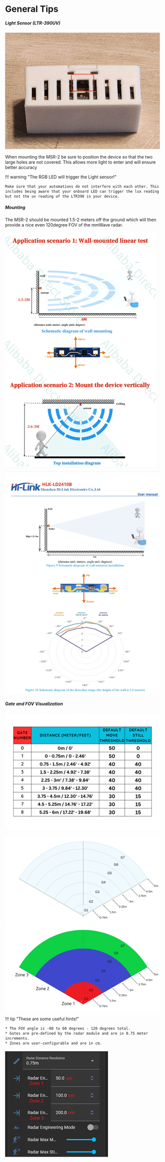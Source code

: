 # General Tips

##### **Light Sensor (LTR-390UV)**

![20240514_123742.jpg](../assets/20240514-123742.jpg)

When mounting the MSR-2 be sure to position the device so that the two large holes are not covered. This allows more light to enter and will ensure better accuracy

!!! warning "The RGB LED will trigger the Light sensor!"

    Make sure that your automations do not interfere with each other. This includes being aware that your onboard LED can trigger the lux reading but not the uv reading of the LTR390 in your device.

##### **Mounting**

The MSR-2 should be mounted 1.5-2 meters off the ground which will then provide a nice even 120degree FOV of the mmWave radar.

![LD2410 Gates.png](../assets/ld2410-gates.png)

![ld2410_mounting_hor-1.jpeg](../assets/ld2410-mounting-hor-1.jpeg)

##### **Gate and FOV Visualization**

**![ld2410 table.png](../assets/ld2410-table.png)**

![MSR-1 radar map.png](../assets/msr-1-radar-map.png)![Radar gates Colored.png](../assets/radar-gates-colored.png)

!!! tip "These are some useful hints!"

    * The FOV angle is -60 to 60 degrees - 120 degrees total.
    * Gates are pre-defined by the radar module and are in 0.75 meter increments.
    * Zones are user-configurable and are in cm.

##### **![Gate, Zones and RR.png](../assets/gate-zones-and-rr.png)**